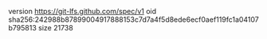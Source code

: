 version https://git-lfs.github.com/spec/v1
oid sha256:242988b87899004917888153c7d7a4f5d8ede6ecf0aef119fc1a04107b795813
size 21738

